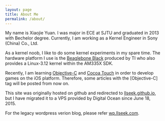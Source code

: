 ```yaml
---
layout: page
title: About Me
permalink: /about/
---
```


My name is Xiaojie Yuan. I was major in ECE at SJTU and graduated in 2013 with Bechelor degree. Currently, I am working as a Kernel Engineer in Sony (China) Co., Ltd.

As a kernel noob, I like to do some kernel experiments in my spare time. The hardware platform I use is the [Beaglebone Black](http://beagleboard.org/) produced by TI who also provides a Linux-3.12 kernel within the AM335X SDK.

Recently, I am learning [Objective-C](http://en.wikipedia.org/wiki/Objective-C) and [Cocoa Touch](http://en.wikipedia.org/wiki/Cocoa_Touch) in order to develop games on the iOS platform. Therefore, some articles with the [Objective-C] tag will be posted from now on.

This site was originally hosted on github and redirected to [llseek.github.io](https://llseek.github.io), but I have migrated it to a VPS provided by Digital Ocean since June 18, 2015.

For the legacy wordpress verion blog, please refer [wp.llseek.com](http://wp.llseek.com).
